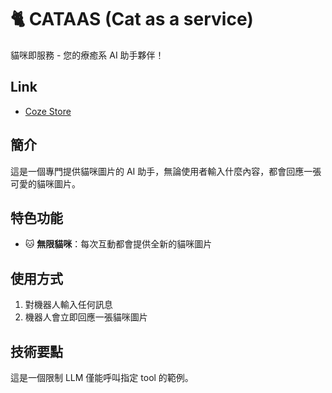 # 🐈 CATAAS (Cat as a service)

貓咪即服務 - 您的療癒系 AI 助手夥伴！

## Link

- [Coze Store](https://www.coze.com/s/Zs8DfQ4bD/)

## 簡介

這是一個專門提供貓咪圖片的 AI 助手，無論使用者輸入什麼內容，都會回應一張可愛的貓咪圖片。

## 特色功能

- 🐱 **無限貓咪**：每次互動都會提供全新的貓咪圖片

## 使用方式

1. 對機器人輸入任何訊息
2. 機器人會立即回應一張貓咪圖片

## 技術要點

這是一個限制 LLM 僅能呼叫指定 tool 的範例。
